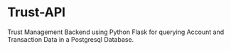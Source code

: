 # Trust-API

Trust Management Backend using Python Flask for querying Account and Transaction Data in a Postgresql Database.
